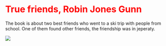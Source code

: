 <!DOCTYPE html>
</head>
<body>
  <div class=8c>  
    <h1 style="color: red;"> True friends, Robin Jones Gunn </h1>
<p>The book is about two best friends who went to a ski trip with people from school. One of them found other friends, the friendship was in jeperaty.</p>
    
  <img src="https://i.ebayimg.com/images/g/ZIsAAOSwAFJd2-ls/s-l300.jpg"> 
    
  </div>
</body>
</html>
